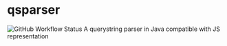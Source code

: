 # qsparser
![GitHub Workflow Status](https://img.shields.io/github/actions/workflow/status/llalexandru00/qsparser/maven-publish.yml)
A querystring parser in Java compatible with JS representation
